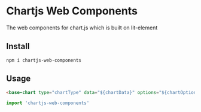# Chartjs Web Components

The web components for chart.js which is built on lit-element
## Install
```
npm i chartjs-web-components
```
## Usage
``` html
<base-chart type="chartType" data="${chartData}" options="${chartOptions}"></base-chart>
```
``` js
import 'chartjs-web-components'
```
